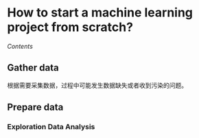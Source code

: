 # How to start a machine learning project from scratch?  
*Contents*  
## Gather data  
根据需要采集数据，过程中可能发生数据缺失或者收到污染的问题。  
## Prepare data  
### Exploration Data Analysis  
